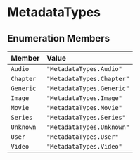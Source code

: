 # MetadataTypes

## Enumeration Members

| Member | Value |
| :------ | :------ |
| `Audio` | `"MetadataTypes.Audio"` |
| `Chapter` | `"MetadataTypes.Chapter"` |
| `Generic` | `"MetadataTypes.Generic"` |
| `Image` | `"MetadataTypes.Image"` |
| `Movie` | `"MetadataTypes.Movie"` |
| `Series` | `"MetadataTypes.Series"` |
| `Unknown` | `"MetadataTypes.Unknown"` |
| `User` | `"MetadataTypes.User"` |
| `Video` | `"MetadataTypes.Video"` |
